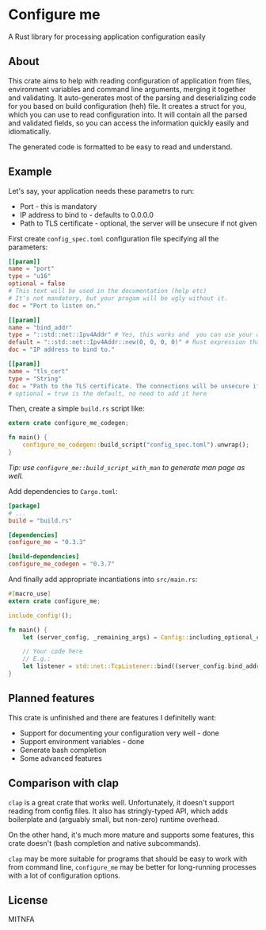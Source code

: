 Configure me
============

A Rust library for processing application configuration easily

About
-----

This crate aims to help with reading configuration of application from files, environment variables and command line arguments, merging it together and validating.
It auto-generates most of the parsing and deserializing code for you based on build configuration (heh) file.
It creates a struct for you, which you can use to read configuration into.
It will contain all the parsed and validated fields, so you can access the information quickly easily and idiomatically.

The generated code is formatted to be easy to read and understand.

Example
-------

Let's say, your application needs these parametrs to run:

* Port - this is mandatory
* IP address to bind to - defaults to 0.0.0.0
* Path to TLS certificate - optional, the server will be unsecure if not given

First create `config_spec.toml` configuration file specifying all the parameters:

```toml
[[param]]
name = "port"
type = "u16"
optional = false
# This text will be used in the documentation (help etc)
# It's not mandatory, but your progam will be ugly without it.
doc = "Port to listen on."

[[param]]
name = "bind_addr"
type = "::std::net::Ipv4Addr" # Yes, this works and  you can use your own types implementing Deserialize and ParseArg as well!
default = "::std::net::Ipv4Addr::new(0, 0, 0, 0)" # Rust expression that creates the value
doc = "IP address to bind to."

[[param]]
name = "tls_cert"
type = "String"
doc = "Path to the TLS certificate. The connections will be unsecure if it isn't provided."
# optional = true is the default, no need to add it here
```

Then, create a simple `build.rs` script like:

```rust
extern crate configure_me_codegen;

fn main() {
    configure_me_codegen::build_script("config_spec.toml").unwrap();
}
```

*Tip: use `configure_me::build_script_with_man` to generate man page as well.*

Add dependencies to `Cargo.toml`:

```toml
[package]
# ...
build = "build.rs"

[dependencies]
configure_me = "0.3.3"

[build-dependencies]
configure_me_codegen = "0.3.7"
```

And finally add appropriate incantiations into `src/main.rs`:

```rust
#[macro_use]
extern crate configure_me;

include_config!();

fn main() {
    let (server_config, _remaining_args) = Config::including_optional_config_files(&["/etc/my_awesome_server/server.conf"]).unwrap_or_exit();

    // Your code here
    // E.g.:
    let listener = std::net::TcpListener::bind((server_config.bind_addr, server_config.port)).expect("Failed to bind socket");
}
```

Planned features
----------------

This crate is unfinished and there are features I definitelly want:

* Support for documenting your configuration very well - done
* Support environment variables - done
* Generate bash completion
* Some advanced features

Comparison with clap
--------------------

`clap` is a great crate that works well. Unfortunately, it doesn't support reading from config files. It also has stringly-typed API, which adds boilerplate and (arguably small, but non-zero) runtime overhead.

On the other hand, it's much more mature and supports some features, this crate doesn't (bash completion and native subcommands).

`clap` may be more suitable for programs that should be easy to work with from command line, `configure_me` may be better for long-running processes with a lot of configuration options.

License
-------

MITNFA
